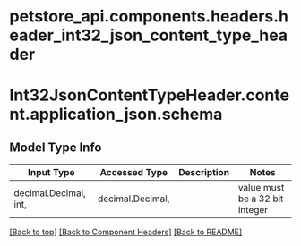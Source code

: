 # petstore_api.components.headers.header_int32_json_content_type_header

# Int32JsonContentTypeHeader.content.application_json.schema

## Model Type Info
Input Type | Accessed Type | Description | Notes
------------ | ------------- | ------------- | -------------
decimal.Decimal, int,  | decimal.Decimal,  |  | value must be a 32 bit integer

[[Back to top]](#top) [[Back to Component Headers]](../../../README.md#Component-Headers) [[Back to README]](../../../README.md)
